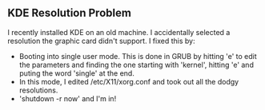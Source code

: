## KDE Resolution Problem

I recently installed KDE on an old machine.  I accidentally selected a resolution the graphic card didn't support.  I fixed this by:


  * Booting into single user mode.  This is done in GRUB by hitting 'e' to edit the parameters and finding the one starting with 'kernel', hitting 'e' and puting the word 'single' at the end.
  * In this mode, I edited /etc/X11/xorg.conf and took out all the dodgy resolutions.
  * 'shutdown -r now' and I'm in!
